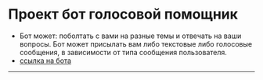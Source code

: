 # Проект бот голосовой помощник

* Бот может: поболтать с вами на разные темы и отвечать на ваши вопросы. Бот может присылать вам либо текстовые либо голосовые сообщения, в зависимости от типа сообщения пользователя.
* [ссылка на бота](https://t.me/zxcvbnm_botBot)

***

  